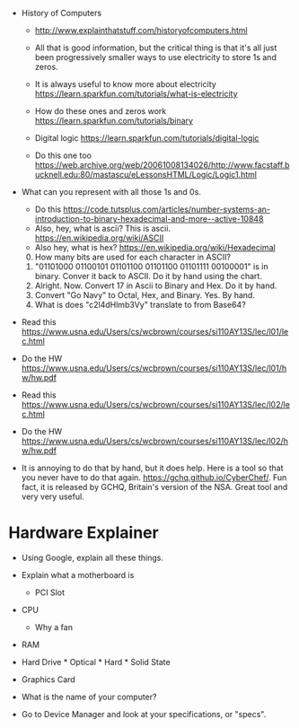 * History of Computers
   * http://www.explainthatstuff.com/historyofcomputers.html
    
    * All that is good information, but the critical thing is that it's all just been progressively smaller ways to use electricity to  store 1s and zeros. 
    * It is always useful to know more about electricity https://learn.sparkfun.com/tutorials/what-is-electricity
    * How do these ones and zeros work https://learn.sparkfun.com/tutorials/binary
    * Digital logic https://learn.sparkfun.com/tutorials/digital-logic
    * Do this one too https://web.archive.org/web/20061008134026/http://www.facstaff.bucknell.edu:80/mastascu/eLessonsHTML/Logic/Logic1.html

* What can you represent with all those 1s and 0s. 
   * Do this https://code.tutsplus.com/articles/number-systems-an-introduction-to-binary-hexadecimal-and-more--active-10848
   * Also, hey, what is ascii? This is ascii. https://en.wikipedia.org/wiki/ASCII
   * Also hey, what is hex? https://en.wikipedia.org/wiki/Hexadecimal
    
   0. How many bits are used for each character in ASCII?
   1. "01101000 01100101 01101100 01101100 01101111 00100001" is in binary. Conver it back to ASCII. Do it by hand using the chart.
   2. Alright. Now. Convert 17 in Ascii to Binary and Hex. Do it by hand.
   3. Convert "Go Navy" to Octal, Hex, and Binary. Yes. By hand.
   4. What is does "c2l4dHlmb3Vy" translate to from Base64?
  
* Read this https://www.usna.edu/Users/cs/wcbrown/courses/si110AY13S/lec/l01/lec.html
* Do the HW https://www.usna.edu/Users/cs/wcbrown/courses/si110AY13S/lec/l01/hw/hw.pdf

* Read this https://www.usna.edu/Users/cs/wcbrown/courses/si110AY13S/lec/l02/lec.html
* Do the HW https://www.usna.edu/Users/cs/wcbrown/courses/si110AY13S/lec/l02/hw/hw.pdf

* It is annoying to do that by hand, but it does help. Here is a tool so that you never have to do that again. https://gchq.github.io/CyberChef/. Fun fact, it is released by GCHQ, Britain's version of the NSA. Great tool and very very useful. 

# Hardware Explainer

* Using Google, explain all these things.

* Explain what a motherboard is
     * PCI Slot
* CPU 
     * Why a fan
* RAM
* Hard Drive
      * Optical
      * Hard
      * Solid State 
      
* Graphics Card


* What is the name of your computer?

* Go to Device Manager and look at your specifications, or "specs".
